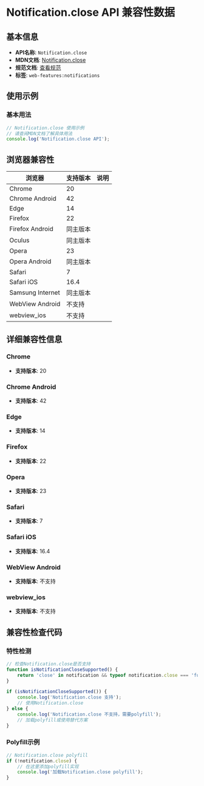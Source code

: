 # Notification.close API 兼容性数据

## 基本信息

- **API名称**: `Notification.close`
- **MDN文档**: [Notification.close](https://developer.mozilla.org/docs/Web/API/Notification/close)
- **规范文档**: [查看规范](https://notifications.spec.whatwg.org/#dom-notification-close)
- **标签**: `web-features:notifications`

## 使用示例

### 基本用法

```javascript
// Notification.close 使用示例
// 请查阅MDN文档了解具体用法
console.log('Notification.close API');
```

## 浏览器兼容性

| 浏览器 | 支持版本 | 说明 |
|--------|----------|------|
| Chrome | 20 |  |
| Chrome Android | 42 |  |
| Edge | 14 |  |
| Firefox | 22 |  |
| Firefox Android | 同主版本 |  |
| Oculus | 同主版本 |  |
| Opera | 23 |  |
| Opera Android | 同主版本 |  |
| Safari | 7 |  |
| Safari iOS | 16.4 |  |
| Samsung Internet | 同主版本 |  |
| WebView Android | 不支持 |  |
| webview_ios | 不支持 |  |

## 详细兼容性信息

### Chrome

- **支持版本**: 20

### Chrome Android

- **支持版本**: 42

### Edge

- **支持版本**: 14

### Firefox

- **支持版本**: 22

### Opera

- **支持版本**: 23

### Safari

- **支持版本**: 7

### Safari iOS

- **支持版本**: 16.4

### WebView Android

- **支持版本**: 不支持

### webview_ios

- **支持版本**: 不支持

## 兼容性检查代码

### 特性检测

```javascript
// 检查Notification.close是否支持
function isNotificationCloseSupported() {
    return 'close' in notification && typeof notification.close === 'function';
}

if (isNotificationCloseSupported()) {
    console.log('Notification.close 支持');
    // 使用Notification.close
} else {
    console.log('Notification.close 不支持，需要polyfill');
    // 加载polyfill或使用替代方案
}
```

### Polyfill示例

```javascript
// Notification.close polyfill
if (!notification.close) {
    // 在这里添加polyfill实现
    console.log('加载Notification.close polyfill');
}
```

